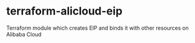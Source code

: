 # terraform-alicloud-eip
Terraform module which creates EIP and binds it with other resources on Alibaba Cloud
